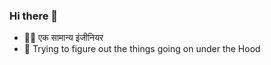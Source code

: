 ### Hi there 👋
- 👨‍💻 एक सामान्य इंजीनियर
- 🌱 Trying to figure out the things going on under the Hood
